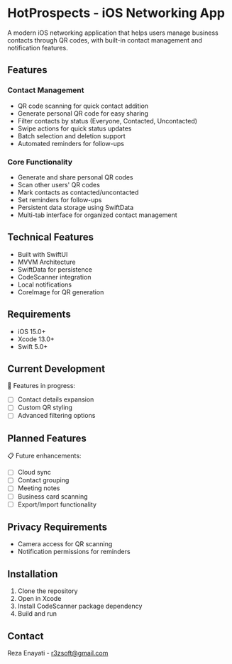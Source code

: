 # HotProspects - iOS Networking App

A modern iOS networking application that helps users manage business contacts through QR codes, with built-in contact management and notification features.

## Features

### Contact Management
- QR code scanning for quick contact addition
- Generate personal QR code for easy sharing
- Filter contacts by status (Everyone, Contacted, Uncontacted)
- Swipe actions for quick status updates
- Batch selection and deletion support
- Automated reminders for follow-ups

### Core Functionality
- Generate and share personal QR codes
- Scan other users' QR codes
- Mark contacts as contacted/uncontacted
- Set reminders for follow-ups
- Persistent data storage using SwiftData
- Multi-tab interface for organized contact management

## Technical Features
- Built with SwiftUI
- MVVM Architecture
- SwiftData for persistence
- CodeScanner integration
- Local notifications
- CoreImage for QR generation

## Requirements
- iOS 15.0+
- Xcode 13.0+
- Swift 5.0+

## Current Development
🚧 Features in progress:
- [ ] Contact details expansion
- [ ] Custom QR styling
- [ ] Advanced filtering options

## Planned Features
📋 Future enhancements:
- [ ] Cloud sync
- [ ] Contact grouping
- [ ] Meeting notes
- [ ] Business card scanning
- [ ] Export/Import functionality

## Privacy Requirements
- Camera access for QR scanning
- Notification permissions for reminders

## Installation
1. Clone the repository
2. Open in Xcode
3. Install CodeScanner package dependency
4. Build and run

## Contact
Reza Enayati - r3zsoft@gmail.com
